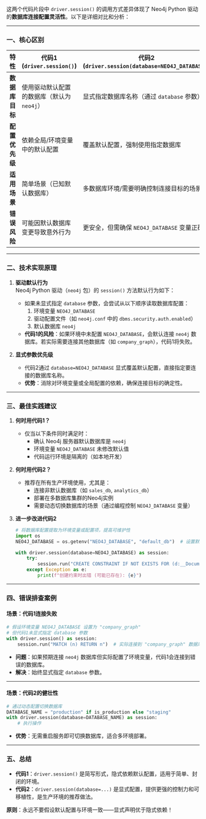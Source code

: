 这两个代码片段中 `driver.session()` 的调用方式差异体现了 Neo4j Python 驱动的**数据库连接配置灵活性**。以下是详细对比和分析：

---

### **一、核心区别**
| 特性                | 代码1 (`driver.session()`)                     | 代码2 (`driver.session(database=NEO4J_DATABASE)`) |
|---------------------|---------------------------------------------|--------------------------------------------|
| **数据库目标**       | 使用驱动默认配置的数据库（默认为 `neo4j`）     | 显式指定数据库名称（通过 `database` 参数）    |
| **配置优先级**       | 依赖全局/环境变量中的默认配置                 | 覆盖默认配置，强制使用指定数据库            |
| **适用场景**         | 简单场景（已知默认数据库）                    | 多数据库环境/需要明确控制连接目标的场景      |
| **错误风险**         | 可能因默认数据库变更导致意外行为              | 更安全，但需确保 `NEO4J_DATABASE` 变量正确  |

---

### **二、技术实现原理**
1. **驱动默认行为**  
   Neo4j Python 驱动（`neo4j` 包）的 `session()` 方法默认行为如下：
   - 如果未显式指定 `database` 参数，会尝试从以下顺序读取数据库配置：
     1. 环境变量 `NEO4J_DATABASE`
     2. 驱动配置文件（如 `neo4j.conf` 中的 `dbms.security.auth.enabled`）
     3. 默认数据库 `neo4j`
   - **代码1的风险**：如果环境中未配置 `NEO4J_DATABASE`，会默认连接 `neo4j` 数据库。若实际需要连接其他数据库（如 `company_graph`），代码1将失败。

2. **显式参数优先级**  
   - 代码2通过 `database=NEO4J_DATABASE` 显式覆盖默认配置，直接指定要连接的数据库名称。
   - **优势**：消除对环境变量或全局配置的依赖，确保连接目标的确定性。

---

### **三、最佳实践建议**
1. **何时用代码1？**  
   - 仅当以下条件同时满足时：
     - 确认 Neo4j 服务器默认数据库是 `neo4j`
     - 环境变量 `NEO4J_DATABASE` 未修改默认值
     - 代码运行环境是隔离的（如本地开发）

2. **何时用代码2？**  
   - 推荐在所有生产环境使用，尤其是：
     - 连接非默认数据库（如 `sales_db`, `analytics_db`）
     - 部署在多数据库集群的Neo4j实例
     - 需要动态切换数据库的场景（通过编程控制 `NEO4J_DATABASE` 变量）

3. **进一步改进代码2**  
   ```python
   # 将数据库配置提取为环境变量或配置项，提高可维护性
   import os
   NEO4J_DATABASE = os.getenv("NEO4J_DATABASE", "default_db")  # 设置默认值作为 fallback
   
   with driver.session(database=NEO4J_DATABASE) as session:
       try:
           session.run("CREATE CONSTRAINT IF NOT EXISTS FOR (d:__Document__) REQUIRE d.id IS UNIQUE")
       except Exception as e:
           print(f"创建约束时出错 (可能已存在): {e}")
   ```

---

### **四、错误排查案例**
#### **场景：代码1连接失败**
```python
# 假设环境变量 NEO4J_DATABASE 设置为 "company_graph"
# 但代码1未显式指定 database 参数
with driver.session() as session:
    session.run("MATCH (n) RETURN n")  # 实际连接到 "company_graph" 数据库
```
- **问题**：如果预期连接 `neo4j` 数据库但实际配置了环境变量，代码1会连接到错误的数据库。
- **解决**：始终显式指定 `database` 参数。

---

#### **场景：代码2的健壮性**
```python
# 通过动态配置切换数据库
DATABASE_NAME = "production" if is_production else "staging"
with driver.session(database=DATABASE_NAME) as session:
    # 执行操作
```
- **优势**：无需重启服务即可切换数据库，适合多环境部署。

---

### **五、总结**
- **代码1**：`driver.session()` 是简写形式，隐式依赖默认配置，适用于简单、封闭的环境。
- **代码2**：`driver.session(database=...)` 是显式配置，提供更强的控制力和可移植性，是生产环境的推荐做法。

**原则**：永远不要假设默认配置与环境一致——显式声明优于隐式依赖！

